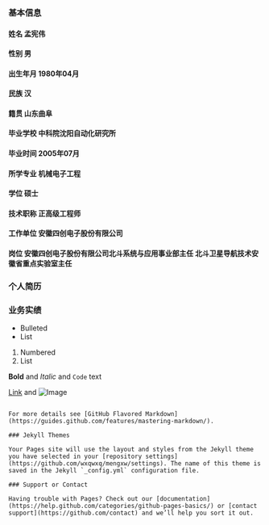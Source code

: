 ### 基本信息
#### 姓名 孟宪伟
#### 性别 男
#### 出生年月 1980年04月
#### 民族 汉
#### 籍贯 山东曲阜
#### 毕业学校 中科院沈阳自动化研究所
#### 毕业时间 2005年07月
#### 所学专业 机械电子工程
#### 学位 硕士
#### 技术职称 正高级工程师
#### 工作单位 安徽四创电子股份有限公司
#### 岗位 安徽四创电子股份有限公司北斗系统与应用事业部主任 北斗卫星导航技术安徽省重点实验室主任

### 个人简历
### 业务实绩



- Bulleted
- List

1. Numbered
2. List

**Bold** and _Italic_ and `Code` text

[Link](url) and ![Image](src)
```

For more details see [GitHub Flavored Markdown](https://guides.github.com/features/mastering-markdown/).

### Jekyll Themes

Your Pages site will use the layout and styles from the Jekyll theme you have selected in your [repository settings](https://github.com/wxqwxq/mengxw/settings). The name of this theme is saved in the Jekyll `_config.yml` configuration file.

### Support or Contact

Having trouble with Pages? Check out our [documentation](https://help.github.com/categories/github-pages-basics/) or [contact support](https://github.com/contact) and we’ll help you sort it out.
